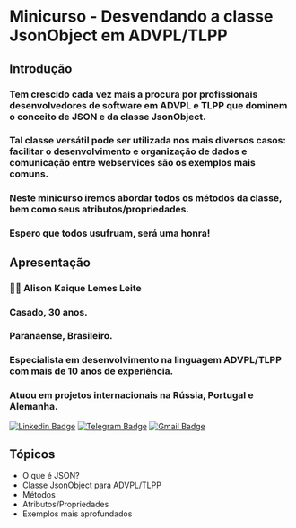 # Minicurso - Desvendando a classe JsonObject em ADVPL/TLPP

## Introdução
### Tem crescido cada vez mais a procura por profissionais desenvolvedores de software em ADVPL e TLPP que dominem o conceito de JSON e da classe JsonObject.
### Tal classe versátil pode ser utilizada nos mais diversos casos: facilitar o desenvolvimento e organização de dados e comunicação entre webservices são os exemplos mais comuns.
### Neste minicurso iremos abordar todos os métodos da classe, bem como seus atributos/propriedades.
### Espero que todos usufruam, será uma honra! 

## Apresentação
### 👨‍💻 Alison Kaique Lemes Leite
### Casado, 30 anos.
### Paranaense, Brasileiro.
### Especialista em desenvolvimento na linguagem ADVPL/TLPP com mais de 10 anos de experiência.
### Atuou em projetos internacionais na Rússia, Portugal e Alemanha.

[![Linkedin Badge](https://img.shields.io/badge/-LinkedIn-blue?style=flat-square&logo=Linkedin&logoColor=white&link=https://www.linkedin.com/in/alisonkaique/)](https://www.linkedin.com/in/alisonkaique/)
[![Telegram Badge](https://img.shields.io/badge/-Telegram-1ca0f1?style=flat-square&labelColor=1ca0f1&logo=telegram&logoColor=white&link=https://t.me/richardolopes)](https://t.me/alisonkaique)
[![Gmail Badge](https://img.shields.io/badge/-Gmail-c14438?style=flat-square&logo=Gmail&logoColor=white&link=mailto:alisonkaique@akllsistemas.com.br)](mailto:alisonkaique@akllsistemas.com.br)

## Tópicos
* O que é JSON?
* Classe JsonObject para ADVPL/TLPP
* Métodos
* Atributos/Propriedades
* Exemplos mais aprofundados
